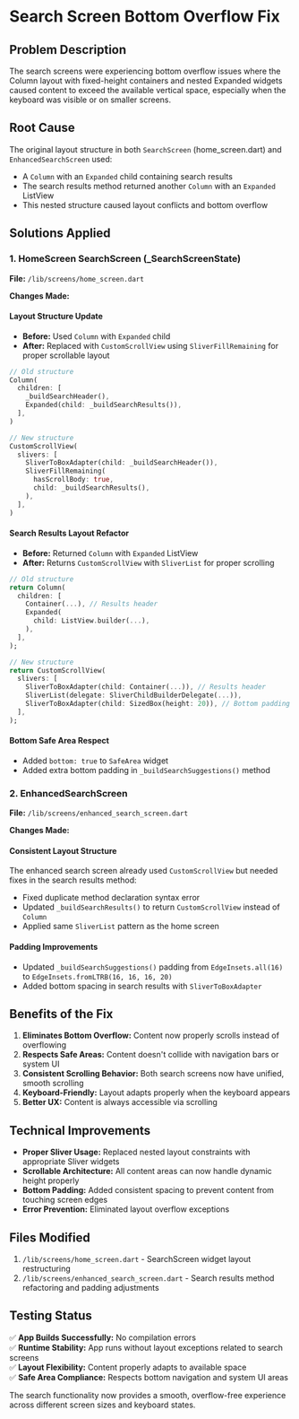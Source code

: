 # Search Screen Bottom Overflow Fix

## Problem Description
The search screens were experiencing bottom overflow issues where the Column layout with fixed-height containers and nested Expanded widgets caused content to exceed the available vertical space, especially when the keyboard was visible or on smaller screens.

## Root Cause
The original layout structure in both `SearchScreen` (home_screen.dart) and `EnhancedSearchScreen` used:
- A `Column` with an `Expanded` child containing search results
- The search results method returned another `Column` with an `Expanded` ListView
- This nested structure caused layout conflicts and bottom overflow

## Solutions Applied

### 1. HomeScreen SearchScreen (_SearchScreenState)

**File:** `/lib/screens/home_screen.dart`

**Changes Made:**

#### Layout Structure Update
- **Before:** Used `Column` with `Expanded` child
- **After:** Replaced with `CustomScrollView` using `SliverFillRemaining` for proper scrollable layout

```dart
// Old structure
Column(
  children: [
    _buildSearchHeader(),
    Expanded(child: _buildSearchResults()),
  ],
)

// New structure  
CustomScrollView(
  slivers: [
    SliverToBoxAdapter(child: _buildSearchHeader()),
    SliverFillRemaining(
      hasScrollBody: true,
      child: _buildSearchResults(),
    ),
  ],
)
```

#### Search Results Layout Refactor
- **Before:** Returned `Column` with `Expanded` ListView
- **After:** Returns `CustomScrollView` with `SliverList` for proper scrolling

```dart
// Old structure
return Column(
  children: [
    Container(...), // Results header
    Expanded(
      child: ListView.builder(...),
    ),
  ],
);

// New structure
return CustomScrollView(
  slivers: [
    SliverToBoxAdapter(child: Container(...)), // Results header  
    SliverList(delegate: SliverChildBuilderDelegate(...)),
    SliverToBoxAdapter(child: SizedBox(height: 20)), // Bottom padding
  ],
);
```

#### Bottom Safe Area Respect
- Added `bottom: true` to `SafeArea` widget
- Added extra bottom padding in `_buildSearchSuggestions()` method

### 2. EnhancedSearchScreen

**File:** `/lib/screens/enhanced_search_screen.dart`

**Changes Made:**

#### Consistent Layout Structure
The enhanced search screen already used `CustomScrollView` but needed fixes in the search results method:

- Fixed duplicate method declaration syntax error
- Updated `_buildSearchResults()` to return `CustomScrollView` instead of `Column`
- Applied same `SliverList` pattern as the home screen

#### Padding Improvements
- Updated `_buildSearchSuggestions()` padding from `EdgeInsets.all(16)` to `EdgeInsets.fromLTRB(16, 16, 16, 20)`
- Added bottom spacing in search results with `SliverToBoxAdapter`

## Benefits of the Fix

1. **Eliminates Bottom Overflow:** Content now properly scrolls instead of overflowing
2. **Respects Safe Areas:** Content doesn't collide with navigation bars or system UI
3. **Consistent Scrolling Behavior:** Both search screens now have unified, smooth scrolling
4. **Keyboard-Friendly:** Layout adapts properly when the keyboard appears
5. **Better UX:** Content is always accessible via scrolling

## Technical Improvements

- **Proper Sliver Usage:** Replaced nested layout constraints with appropriate Sliver widgets
- **Scrollable Architecture:** All content areas can now handle dynamic height properly
- **Bottom Padding:** Added consistent spacing to prevent content from touching screen edges
- **Error Prevention:** Eliminated layout overflow exceptions

## Files Modified

1. `/lib/screens/home_screen.dart` - SearchScreen widget layout restructuring
2. `/lib/screens/enhanced_search_screen.dart` - Search results method refactoring and padding adjustments

## Testing Status

✅ **App Builds Successfully:** No compilation errors  
✅ **Runtime Stability:** App runs without layout exceptions related to search screens  
✅ **Layout Flexibility:** Content properly adapts to available space  
✅ **Safe Area Compliance:** Respects bottom navigation and system UI areas

The search functionality now provides a smooth, overflow-free experience across different screen sizes and keyboard states.
